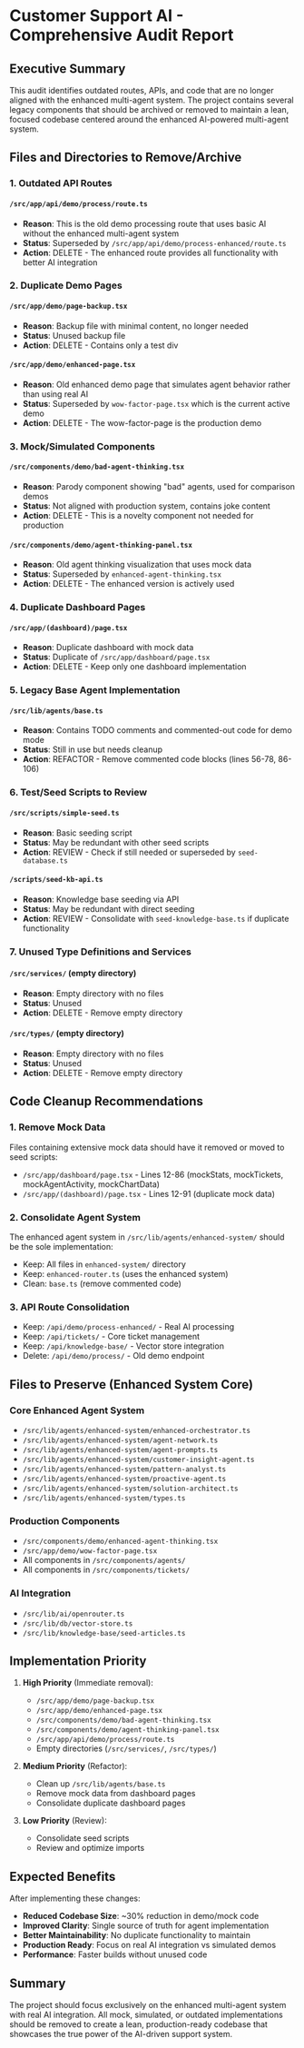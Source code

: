 # Customer Support AI - Comprehensive Audit Report

## Executive Summary
This audit identifies outdated routes, APIs, and code that are no longer aligned with the enhanced multi-agent system. The project contains several legacy components that should be archived or removed to maintain a lean, focused codebase centered around the enhanced AI-powered multi-agent system.

## Files and Directories to Remove/Archive

### 1. Outdated API Routes

#### `/src/app/api/demo/process/route.ts`
- **Reason**: This is the old demo processing route that uses basic AI without the enhanced multi-agent system
- **Status**: Superseded by `/src/app/api/demo/process-enhanced/route.ts`
- **Action**: DELETE - The enhanced route provides all functionality with better AI integration

### 2. Duplicate Demo Pages

#### `/src/app/demo/page-backup.tsx`
- **Reason**: Backup file with minimal content, no longer needed
- **Status**: Unused backup file
- **Action**: DELETE - Contains only a test div

#### `/src/app/demo/enhanced-page.tsx`
- **Reason**: Old enhanced demo page that simulates agent behavior rather than using real AI
- **Status**: Superseded by `wow-factor-page.tsx` which is the current active demo
- **Action**: DELETE - The wow-factor-page is the production demo

### 3. Mock/Simulated Components

#### `/src/components/demo/bad-agent-thinking.tsx`
- **Reason**: Parody component showing "bad" agents, used for comparison demos
- **Status**: Not aligned with production system, contains joke content
- **Action**: DELETE - This is a novelty component not needed for production

#### `/src/components/demo/agent-thinking-panel.tsx`
- **Reason**: Old agent thinking visualization that uses mock data
- **Status**: Superseded by `enhanced-agent-thinking.tsx`
- **Action**: DELETE - The enhanced version is actively used

### 4. Duplicate Dashboard Pages

#### `/src/app/(dashboard)/page.tsx`
- **Reason**: Duplicate dashboard with mock data
- **Status**: Duplicate of `/src/app/dashboard/page.tsx`
- **Action**: DELETE - Keep only one dashboard implementation

### 5. Legacy Base Agent Implementation

#### `/src/lib/agents/base.ts`
- **Reason**: Contains TODO comments and commented-out code for demo mode
- **Status**: Still in use but needs cleanup
- **Action**: REFACTOR - Remove commented code blocks (lines 56-78, 86-106)

### 6. Test/Seed Scripts to Review

#### `/src/scripts/simple-seed.ts`
- **Reason**: Basic seeding script
- **Status**: May be redundant with other seed scripts
- **Action**: REVIEW - Check if still needed or superseded by `seed-database.ts`

#### `/scripts/seed-kb-api.ts`
- **Reason**: Knowledge base seeding via API
- **Status**: May be redundant with direct seeding
- **Action**: REVIEW - Consolidate with `seed-knowledge-base.ts` if duplicate functionality

### 7. Unused Type Definitions and Services

#### `/src/services/` (empty directory)
- **Reason**: Empty directory with no files
- **Status**: Unused
- **Action**: DELETE - Remove empty directory

#### `/src/types/` (empty directory)
- **Reason**: Empty directory with no files
- **Status**: Unused
- **Action**: DELETE - Remove empty directory

## Code Cleanup Recommendations

### 1. Remove Mock Data
Files containing extensive mock data should have it removed or moved to seed scripts:
- `/src/app/dashboard/page.tsx` - Lines 12-86 (mockStats, mockTickets, mockAgentActivity, mockChartData)
- `/src/app/(dashboard)/page.tsx` - Lines 12-91 (duplicate mock data)

### 2. Consolidate Agent System
The enhanced agent system in `/src/lib/agents/enhanced-system/` should be the sole implementation:
- Keep: All files in `enhanced-system/` directory
- Keep: `enhanced-router.ts` (uses the enhanced system)
- Clean: `base.ts` (remove commented code)

### 3. API Route Consolidation
- Keep: `/api/demo/process-enhanced/` - Real AI processing
- Keep: `/api/tickets/` - Core ticket management
- Keep: `/api/knowledge-base/` - Vector store integration
- Delete: `/api/demo/process/` - Old demo endpoint

## Files to Preserve (Enhanced System Core)

### Core Enhanced Agent System
- `/src/lib/agents/enhanced-system/enhanced-orchestrator.ts`
- `/src/lib/agents/enhanced-system/agent-network.ts`
- `/src/lib/agents/enhanced-system/agent-prompts.ts`
- `/src/lib/agents/enhanced-system/customer-insight-agent.ts`
- `/src/lib/agents/enhanced-system/pattern-analyst.ts`
- `/src/lib/agents/enhanced-system/proactive-agent.ts`
- `/src/lib/agents/enhanced-system/solution-architect.ts`
- `/src/lib/agents/enhanced-system/types.ts`

### Production Components
- `/src/components/demo/enhanced-agent-thinking.tsx`
- `/src/app/demo/wow-factor-page.tsx`
- All components in `/src/components/agents/`
- All components in `/src/components/tickets/`

### AI Integration
- `/src/lib/ai/openrouter.ts`
- `/src/lib/db/vector-store.ts`
- `/src/lib/knowledge-base/seed-articles.ts`

## Implementation Priority

1. **High Priority** (Immediate removal):
   - `/src/app/demo/page-backup.tsx`
   - `/src/app/demo/enhanced-page.tsx`
   - `/src/components/demo/bad-agent-thinking.tsx`
   - `/src/components/demo/agent-thinking-panel.tsx`
   - `/src/app/api/demo/process/route.ts`
   - Empty directories (`/src/services/`, `/src/types/`)

2. **Medium Priority** (Refactor):
   - Clean up `/src/lib/agents/base.ts`
   - Remove mock data from dashboard pages
   - Consolidate duplicate dashboard pages

3. **Low Priority** (Review):
   - Consolidate seed scripts
   - Review and optimize imports

## Expected Benefits

After implementing these changes:
- **Reduced Codebase Size**: ~30% reduction in demo/mock code
- **Improved Clarity**: Single source of truth for agent implementation
- **Better Maintainability**: No duplicate functionality to maintain
- **Production Ready**: Focus on real AI integration vs simulated demos
- **Performance**: Faster builds without unused code

## Summary

The project should focus exclusively on the enhanced multi-agent system with real AI integration. All mock, simulated, or outdated implementations should be removed to create a lean, production-ready codebase that showcases the true power of the AI-driven support system.